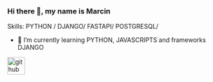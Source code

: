 ### Hi there 👋, my name is Marcin



Skills: PYTHON / DJANGO/ FASTAPI/ POSTGRESQL/ 


- 🌱 I’m currently learning PYTHON, JAVASCRIPTS and frameworks DJANGO  


[<img src='https://cdn.jsdelivr.net/npm/simple-icons@3.0.1/icons/github.svg' alt='github' height='40'>](https://github.com/marcinWojtczak)  
